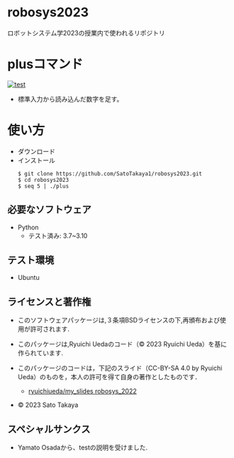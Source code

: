 # robosys2023
ロボットシステム学2023の授業内で使われるリポジトリ

# plusコマンド
[![test](https://github.com/SatoTakaya1/robosys2023/actions/workflows/test.yml/badge.svg)](https://github.com/SatoTakaya1/robosys2023/actions/workflows/test.yml)

* 標準入力から読み込んだ数字を足す。
# 使い方
* ダウンロード
* インストール
  ```
  $ git clone https://github.com/SatoTakaya1/robosys2023.git
  $ cd robosys2023 
  $ seq 5 | ./plus 
  ```

## 必要なソフトウェア
* Python
  * テスト済み: 3.7~3.10

## テスト環境
* Ubuntu

## ライセンスと著作権
* このソフトウェアパッケージは,３条項BSDライセンスの下,再頒布および使用が許可されます.

* このパッケージは,Ryuichi Uedaのコード（© 2023 Ryuichi Ueda）を基に作られています.
* このパッケージのコードは，下記のスライド（CC-BY-SA 4.0 by Ryuichi Ueda）のものを，本人の許可を得て自身の著作としたものです．
  * [ryuichiueda/my_slides robosys_2022](https://github.com/ryuichiueda/my_slides/tree/master/robosys_2022)
* © 2023 Sato Takaya
## スペシャルサンクス
 * Yamato Osadaから、testの説明を受けました. 
